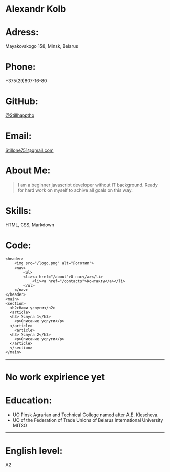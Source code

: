 # Alexandr Kolb

# Adress:

Mayakovskogo 158,
Minsk,
Belarus

# Phone: 
+375(29)807-16-80

# GitHub:
[@Stillhapptho](https://github.com/Stillhapptho)

# Email:
Stillone751@gmail.com

# About Me:
>I am a beginner javascript developer without IT background. Ready for hard work on myself to achive all goals on this way.

# Skills: 
HTML, CSS, Markdown


# Code:
```
<header>
    <img src="/logo.png" alt="Логотип">
    <nav> 
        <ul>
        <li><a href="/about">О нас</a></li>
            <li><a href="/contacts">Контакты</a></li>
        </ul>
    </nav>
</header>
<main>
<section>
  <h2>Наши услуги</h2>
  <article>
  <h3> Услуга 1</h3>
    <p>Описание услуги</p>
  </article>
    <article>
  <h3> Услуга 2</h3>
    <p>Описание услуги</p>
  </article>
  </section>
</main>
```
---
# No work expirience yet

# Education:
 - UO Pinsk Agrarian and Technical College named after A.E. Klescheva.
 - UO of the Federation of Trade Unions of Belarus International University MITSO
---
# English level: 
   A2